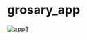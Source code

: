 # grosary_app


![app3](https://github.com/user-attachments/assets/2eabf753-c56d-42a0-bd73-352515d32eb1)
